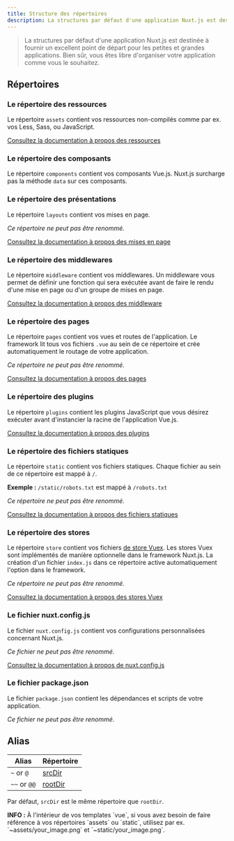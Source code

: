 ```yaml
---
title: Structure des répertoires
description: La structures par défaut d'une application Nuxt.js est destinée à fournir un excellent point de départ pour les petites et grandes applications. Bien sûr, vous êtes libre d'organiser votre application comme vous le souhaitez.
---
```


> La structures par défaut d'une application Nuxt.js est destinée à fournir un excellent point de départ pour les petites et grandes applications. Bien sûr, vous êtes libre d'organiser votre application comme vous le souhaitez.

## Répertoires

### Le répertoire des ressources

Le répertoire `assets` contient vos ressources non-compilés comme par ex. vos Less, Sass, ou JavaScript.

[Consultez la documentation à propos des ressources](/guide/assets)

### Le répertoire des composants

Le répertoire `components` contient vos composants Vue.js. Nuxt.js surcharge pas la méthode `data` sur ces composants.

### Le répertoire des présentations

Le répertoire `layouts` contient vos mises en page.

_Ce répertoire ne peut pas être renommé._

[Consultez la documentation à propos des mises en page](/guide/views#layouts)

### Le répertoire des middlewares

Le répertoire `middleware` contient vos middlewares. Un middleware vous permet de définir une fonction qui sera exécutée avant de faire le rendu d'une mise en page ou d'un groupe de mises en page.

[Consultez la documentation à propos des middleware](/guide/routing#middleware)

### Le répertoire des pages

Le répertoire `pages` contient vos vues et routes de l'application. Le framework lit tous vos fichiers `.vue` au sein de ce répertoire et crée automatiquement le routage de votre application.

_Ce répertoire ne peut pas être renommé._

[Consultez la documentation à propos des pages](/guide/views)

### Le répertoire des plugins

Le répertoire `plugins` contient les plugins JavaScript que vous désirez exécuter avant d'instancier la racine de l'application Vue.js.

[Consultez la documentation à propos des plugins](/guide/plugins)

### Le répertoire des fichiers statiques

Le répertoire `static` contient vos fichiers statiques. Chaque fichier au sein de ce répertoire est mappé à `/`.

**Exemple :** `/static/robots.txt` est mappé à `/robots.txt`

_Ce répertoire ne peut pas être renommé._

[Consultez la documentation à propos des fichiers statiques](/guide/assets#static)

### Le répertoire des stores

Le répertoire `store` contient vos fichiers [de store Vuex](https://vuex.vuejs.org/fr/). Les stores Vuex sont implémentés de manière optionnelle dans le framework Nuxt.js. La création d'un fichier `index.js` dans ce répertoire active automatiquement l'option dans le framework.

_Ce répertoire ne peut pas être renommé._

[Consultez la documentation à propos des stores Vuex](/guide/vuex-store)

### Le fichier nuxt.config.js

Le fichier `nuxt.config.js` contient vos configurations personnalisées concernant Nuxt.js.

_Ce fichier ne peut pas être renommé._

[Consultez la documentation à propos de nuxt.config.js](/guide/configuration)

### Le fichier package.json

Le fichier `package.json` contient les dépendances et scripts de votre application.

_Ce fichier ne peut pas être renommé._

## Alias

| Alias | Répertoire |
|-----|------|
| `~` or `@` | [srcDir](/api/configuration-srcdir) |
| `~~` or `@@` | [rootDir](/api/configuration-rootdir) |

Par défaut, `srcDir` est le même répertoire que `rootDir`.

<p class="Alert Alert--nuxt-green"><b>INFO :</b> À l'intérieur de vos templates `vue`, si vous avez besoin de faire référence à vos répertoires `assets` ou `static`, utilisez par ex. `~assets/your_image.png` et `~static/your_image.png`.</p>
